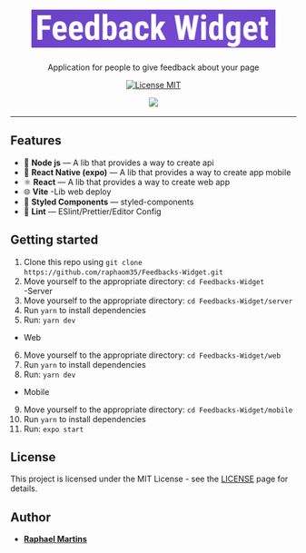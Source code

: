 <h1 align="center">
<img src="https://github.com/raphaom35/Feedbacks-Widget/blob/master/feed.png" width="430" height="67"/>

<br>
</h1>

<p align="center">
Application for people to give feedback about your page
</p>

<p align="center">
  <a href="https://opensource.org/licenses/MIT">
    <img src="https://img.shields.io/badge/License-MIT-blue.svg" alt="License MIT">
  </a>
</p>

<div align="center">
<img src="./video(1).gif" width="500" />
</div>

<hr />

## Features

- 💾 **Node js** — A lib that provides a way to create api
- 📱 **React Native (expo)** — A lib that provides a way to create app mobile
- ⚛️ **React** — A lib that provides a way to create web app
- 🌐 **Vite** -Lib web deploy
- 💅 **Styled Components** — styled-components
- 💖 **Lint** — ESlint/Prettier/Editor Config

## Getting started

1. Clone this repo using `git clone https://github.com/raphaom35/Feedbacks-Widget.git`
2. Move yourself to the appropriate directory: `cd Feedbacks-Widget`<br />
   -Server
3. Move yourself to the appropriate directory: `cd Feedbacks-Widget/server`<br />
4. Run `yarn` to install dependencies<br />
5. Run: `yarn dev`

- Web

6. Move yourself to the appropriate directory: `cd Feedbacks-Widget/web`<br />
7. Run `yarn` to install dependencies<br />
8. Run: `yarn dev`

- Mobile

9. Move yourself to the appropriate directory: `cd Feedbacks-Widget/mobile`<br />
10. Run `yarn` to install dependencies<br />
11. Run: `expo start`

## License

This project is licensed under the MIT License - see the [LICENSE](https://opensource.org/licenses/MIT) page for details.

## Author

- [**Raphael Martins**](https://www.linkedin.com/in/raphaelmartinsdev)
